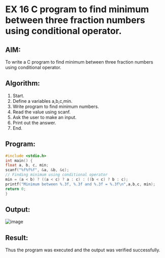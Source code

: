 # EX 16 C program to find minimum between three fraction numbers using conditional operator.

## AIM:
To write a C program to find minimum between three fraction numbers using conditional operator.

## Algorithm:
1. Start.
2. Define a variables a,b,c,min.
3. Write program to find minimum numbers.
4. Read the value using scanf.
5. Ask the user to make an input.
6. Print out the answer.
7. End.

## Program:
```c
#include <stdio.h>
int main() {
float a, b, c, min;
scanf("%f%f%f", &a, &b, &c);
// Finding minimum using conditional operator 
min = (a < b) ? ((a < c) ? a : c) : ((b < c) ? b : c);
printf("Minimum between %.3f, %.3f and %.3f = %.3f\n",a,b,c, min);
return 0;
}
```

## Output:
![image](https://github.com/user-attachments/assets/18c36834-330d-496f-9612-1a8b10d88725)

## Result:
Thus the program was executed and the output was verified successfully.
